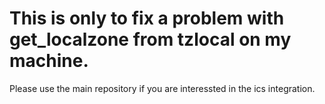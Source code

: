 # This is only to fix a problem with get_localzone from tzlocal on my machine.
Please use the main repository if you are interessted in the ics integration.
